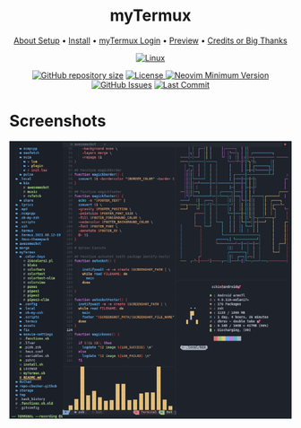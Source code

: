 <h1 align="center">myTermux</h1> 

<div align="center">
	<a href="https://xshin404.github.io/">About Setup</a>
  <span> • </span>
    	<a href="https://xshin404.github.io/installation/android.html">Install</a>
  <span> • </span>
       	<a href="https://xshin404.github.io/login/login.html">myTermux Login</a>
  <span> • </span>
	<a href="https://xshin404.github.io/preview/screenshot.html">Preview</a>
  <span> • </span>
      	<a href="https://xshin404.github.io/credits/index.html">Credits or Big Thanks</a>
  <p></p>
</div>

<div align="center">
	
[![Linux](https://img.shields.io/badge/my%20Termux-gray.svg?style=for-the-badge&logo=linux)]()
	
</div>

<div align="center">
	
<a href="https://github.com/xshin404/myTermux"
        ><img
            src="https://img.shields.io/github/repo-size/xshin404/myTermux?style=flat-square&label=Repo"
            alt="GitHub repository size"
    /></a>
      <a href="https://github.com/xshin404/myTermux/blob/main/LICENSE"
        ><img
            src="https://img.shields.io/github/license/xshin404/myTermux?style=flat-square&logo=GNU&label=License"
            alt="License"
    />
[![Neovim Minimum Version](https://img.shields.io/badge/Neovim-0.5+-blueviolet.svg?style=flat-square&logo=Neovim&logoColor=white)](https://github.com/neovim/neovim)
[![GitHub Issues](https://img.shields.io/github/issues/xshin404/myTermux.svg?style=flat-square&label=Issues&color=fc0330)](https://github.com/xshin404/myTermux/issues)
[![Last Commit](https://img.shields.io/github/last-commit/xshin404/myTermux.svg?style=flat-square&label=Last%20Commit&color=58eb34)](https://github.com/xshin404/myTermux/pulse) 
	      
  </div>


# Screenshots
<a href="https://raw.githubusercontent.com/xshin404/myTermux/main/assets/images/README/merge.png" target="_blank" rel="noopener">
  <img alt="myTermux rxfetch" height="60%" width="100%" src="/assets/images/README/merge.png"/>
</a>
